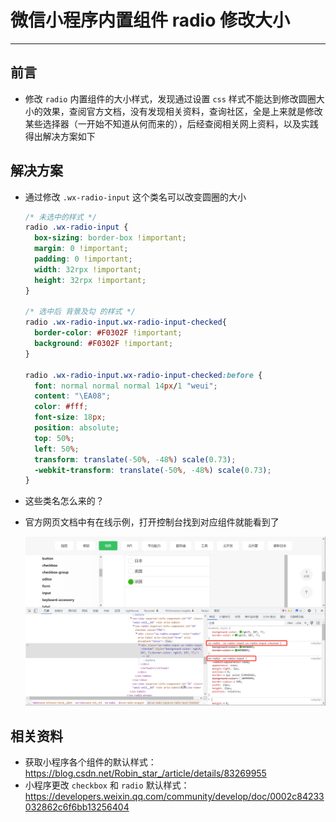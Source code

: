 # 微信小程序内置组件 radio 修改大小

---

## 前言

- 修改 `radio` 内置组件的大小样式，发现通过设置 `css` 样式不能达到修改圆圈大小的效果，查阅官方文档，没有发现相关资料，查询社区，全是上来就是修改某些选择器（一开始不知道从何而来的），后经查阅相关网上资料，以及实践得出解决方案如下

## 解决方案

- 通过修改 `.wx-radio-input` 这个类名可以改变圆圈的大小

  ```css
  /* 未选中的样式 */
  radio .wx-radio-input {
  	box-sizing: border-box !important;
  	margin: 0 !important;
  	padding: 0 !important;
  	width: 32rpx !important;
  	height: 32rpx !important;
  }
  
  /* 选中后 背景及勾 的样式 */
  radio .wx-radio-input.wx-radio-input-checked{
  	border-color: #F0302F !important;
  	background: #F0302F !important;
  }
  
  radio .wx-radio-input.wx-radio-input-checked:before {
    font: normal normal normal 14px/1 "weui";
    content: "\EA08";
  	color: #fff;
    font-size: 18px;
    position: absolute;
    top: 50%;
    left: 50%;
    transform: translate(-50%, -48%) scale(0.73);
    -webkit-transform: translate(-50%, -48%) scale(0.73);
  }
  ```

- 这些类名怎么来的？

- 官方网页文档中有在线示例，打开控制台找到对应组件就能看到了

  <img src="assets/image-20230106161040792.png" alt="image-20230106161040792" style="zoom:80%;" />

## 相关资料

- 获取小程序各个组件的默认样式：https://blog.csdn.net/Robin_star_/article/details/83269955
- 小程序更改 `checkbox` 和 `radio` 默认样式：https://developers.weixin.qq.com/community/develop/doc/0002c84233032862c6f6bb13256404